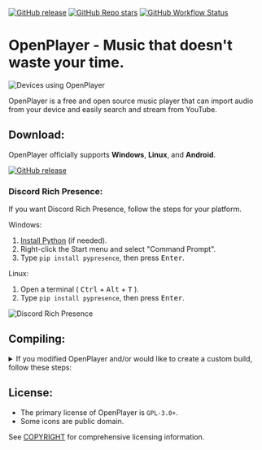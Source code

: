 [![GitHub release](https://img.shields.io/github/v/release/nathanfranke/open-player?include_prereleases&label=Download&sort=date&style=for-the-badge)](https://github.com/nathanfranke/open-player/releases)
[![GitHub Repo stars](https://img.shields.io/github/stars/nathanfranke/open-player?style=for-the-badge)](https://github.com/nathanfranke/open-player)
[![GitHub Workflow Status](https://img.shields.io/github/actions/workflow/status/nathanfranke/open-player/build.yml?branch=main&style=for-the-badge)](https://github.com/nathanfranke/open-player/actions)

# OpenPlayer - Music that doesn't waste your time.

![Devices using OpenPlayer](https://raw.githubusercontent.com/nathanfranke/open-player/main/app/branding/screenshots/devices.png)

OpenPlayer is a free and open source music player that can import audio from your device and easily search and stream from YouTube.

## Download:

OpenPlayer officially supports **Windows**, **Linux**, and **Android**.

[![GitHub release](https://img.shields.io/github/v/release/nathanfranke/open-player?include_prereleases&label=Download&sort=date&style=for-the-badge)](https://github.com/nathanfranke/open-player/releases)

### Discord Rich Presence:

If you want Discord Rich Presence, follow the steps for your platform.

Windows:
1) [Install Python](https://www.python.org/downloads/) (if needed).
2) Right-click the Start menu and select "Command Prompt".
3) Type `pip install pypresence`, then press <kbd>Enter</kbd>.

Linux:
1) Open a terminal ( <kbd>Ctrl</kbd> + <kbd>Alt</kbd> + <kbd>T</kbd> ).
2) Type `pip install pypresence`, then press <kbd>Enter</kbd>.

![Discord Rich Presence](https://raw.githubusercontent.com/nathanfranke/open-player/main/app/branding/discord/example.png)

## Compiling:

<details>
<summary>If you modified OpenPlayer and/or would like to create a custom build, follow these steps:</summary>

<!--
TODO: Add this back when Discord Game SDK supports buttons. Using pypresence for now.
[//]: <> _(Optional: For Discord Rich Presence)_ Clone the [godotcord](https://github.com/Drachenfrucht1/godotcord) repository. Alternatively, [download it as a zip](https://github.com/Drachenfrucht1/godotcord/archive/refs/heads/master.zip). Copy it to the `modules` directory inside the Godot Engine source code. [Follow the setup guide here](https://github.com/Drachenfrucht1/godotcord).
-->

1) Clone the [Godot Engine](https://github.com/godotengine/godot/) repository, and checkout the `3.x` branch. Alternatively, [download it as a zip](https://github.com/godotengine/godot/archive/refs/heads/3.x.zip).
2) Clone the [gdaudioyt](https://github.com/nathanfranke/gdaudioyt/) repository. Alternatively, [download it as a zip](https://github.com/nathanfranke/gdaudioyt/archive/refs/heads/main.zip). Copy it to the `modules` directory inside the Godot Engine source code.
3) Clone the [open-player](https://github.com/nathanfranke/open-player) repository. Alternatively, [download it as a zip](https://github.com/nathanfranke/open-player/archive/refs/heads/main.zip).
4) [Compile tools for your current platform](https://docs.godotengine.org/en/stable/development/compiling/index.html).
5) _(Optional: For optimized build)_ Create a file named `custom.py` in the Godot Engine source code.
	<details>
	<summary>File Content</summary>

	```
	disable_3d = "yes"
	production = "yes"
	deprecated = "no"
	minizip = "no"
	module_arkit_enabled = "no"
	module_bmp_enabled = "no"
	module_bullet_enabled = "no"
	module_camera_enabled = "no"
	module_csg_enabled = "no"
	module_dds_enabled = "no"
	module_enet_enabled = "no"
	module_etc_enabled = "no"
	module_gdnative_enabled = "no"
	module_gdnavigation_enabled = "no"
	module_gridmap_enabled = "no"
	module_hdr_enabled = "no"
	module_jpg_enabled = "no"
	module_jsonrpc_enabled = "no"
	module_ogg_enabled = "no"
	module_opensimplex_enabled = "no"
	module_tga_enabled = "no"
	module_theora_enabled = "no"
	module_tinyexr_enabled = "no"
	module_upnp_enabled = "no"
	module_visual_script_enabled = "no"
	module_vorbis_enabled = "no"
	module_webm_enabled = "no"
	module_webp_enabled = "no"
	```
	</details>
6) [Compile export templates for your target platform](https://docs.godotengine.org/en/stable/development/compiling/index.html).
7) Using your build of the godot editor tools:
	- Import the `open-player` project.
	- Make a new export preset for your desired platform.
	- Set the custom release/debug templates.

		<details>
		<summary>Extra Steps: Windows</summary>

		- Set `application/icon` to `res://app/branding/windows/icon.ico`.
		</details>

		<details>
		<summary>Extra Steps: Android</summary>

		- Set the debug and/or release keystore.
		- Set `launcher_icons/main_192x192` to `res://App/Branding/Logos/logo_bg_192.png`.
		- Set `launcher_icons/adaptive_foreground_432x432` to `res://app/branding/android/adaptive_fg.png`.
		- Set `launcher_icons/adaptive_background_432x432` to `res://app/branding/android/adaptive_bg.png`.
		- Set `screen/immersive_mode` to `false`.
		- Set `permissions/internet` to `true`.
		- Set `permissions/vibrate` to `true`.
		- Set these extra parameters if desired:
			- `version/code`
			- `version/name`
			- `package/unique_name`
			- `package/name`
		</details>
8)  Export the project.
</details>

## License:

- The primary license of OpenPlayer is `GPL-3.0+`.
- Some icons are public domain.

See [COPYRIGHT](https://github.com/nathanfranke/open-player/blob/main/COPYRIGHT) for comprehensive licensing information.
